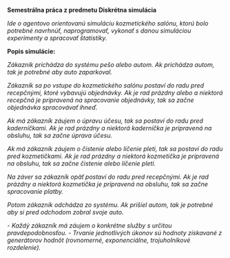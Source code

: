 **Semestrálna práca z predmetu Diskrétna simulácia**

_Ide o agentovo orientovanú simuláciu kozmetického salónu, ktorú bolo potrebné navrhnúť, naprogramovať, vykonať s danou simuláciou experimenty a spracovať štatistiky._


**Popis simulácie:**

_Zákazník prichádza do systému pešo alebo autom. Ak prichádza autom, tak je potrebné aby auto zaparkoval._

_Zákazník sa po vstupe do kozmetického salónu postaví do radu pred recepčnými, ktoré vybavujú objednávky. Ak je rad prázdny alebo a niektorá recepčná je pripravená na spracovanie objednávky, tak sa začne objednávka spracovávať ihneď._

_Ak má zákazník záujem o úpravu účesu, tak sa postaví do radu pred kaderníčkami. Ak je rad prázdny a niektorá kaderníčka je pripravená na obsluhu, tak sa začne úprava účesu._

_Ak má zákazník záujem o čistenie alebo líčenie pleti, tak sa postaví do radu pred kozmetičkami. Ak je rad prázdny a niektorá kozmetička je pripravená na obsluhu, tak sa začne čistenie alebo líčenie pleti._

_Na záver sa zákazník opäť postaví do radu pred recepčnými. Ak je rad prázdny a niektorá kozmetička je pripravená na obsluhu, tak sa začne spracovanie platby._

_Potom zákazník odchádza zo systému. Ak prišiel autom, tak je potrebné aby si pred odchodom zobral svoje auto._

_- Každý zákazník má záujem o konkrétne služby s určitou pravdepodobnosťou._
_- Trvanie jednotlivých úkonov sú hodnoty získavané z generátorov hodnôt (rovnomerné, exponenciálne, trojuholníkové rozdelenie)._

